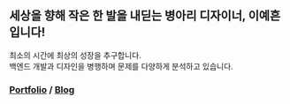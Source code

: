 ## 세상을 향해 작은 한 발을 내딛는 병아리 디자이너, 이예흔입니다!
최소의 시간에 최상의 성장을 추구합니다. <br>
백엔드 개발과 디자인을 병행하며 문제를 다양하게 분석하고 있습니다. 
### [Portfolio](https://www.notion.so/c684ae15ed334a38840b2a4821ec71ea) / [Blog](https://velog.io/@myowww)
